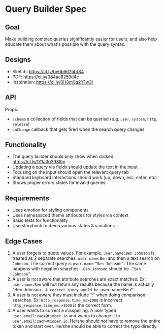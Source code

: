 # Query Builder Spec

## Goal

Make building complex queries significantly easier for users, and also help educate them about what's possible with the query syntax.

## Designs

- Sketch: https://cl.ly/be6b662bbf84
- PDF: https://cl.ly/084ae8259d4c
- Inspiration: https://cl.ly/0H0m0q2Y1w3l

## API

Props:
  - `schema` a collection of fields that can be queried (e.g. `user`, `system`, `http`, `release`)
  - `onChange` callback that gets fired when the search query changes

## Functionality

- The query builder should only show when clicked https://cl.ly/1Y1J3u393I0v
- Updating a query via fields should update the text in the input
- Focusing on the input should open the relevant query tab
- Standard keyboard interactions should work (up, down, esc, enter, etc)
- Shows proper errors states for invalid queries

## Requirements

- Uses emotion for styling components
- Uses namespaced theme attributes for styles via context
- Basic tests for functionality
- Use storybook to demo various states & variations

## Edge Cases

1. A user forgets to quote values. For example, `user.name:Ben Johnson` is treated as 2 separate searches: `user.name:Ben` and then a text search on `Johnson`. The correct query is `user.name:”Ben Johnson”`. The same happens with negation searches: `-Ben Johnson` should be `-”Ben Johnson”`.
2. A user is not aware that attribute searches are exact matches. Ex: `user.name:Ben` will not return any results because the name is actually “Ben Johnson`. A correct query would be `user.name:Ben*`.
3. A user is not aware they must include “:” when doing comparison searches. Ex: `http_response.time_ms>1000` is incorrect. `http_response.time_ms:>1000` is the correct form.
4. A user wants to correct a misspelling. A user typed `user.email:zack@timber.io` and wants to change it to `user.email:zach@timber.io`. He/she should not have to remove the entire token and start over. He/she should be able to correct the typo directly.
